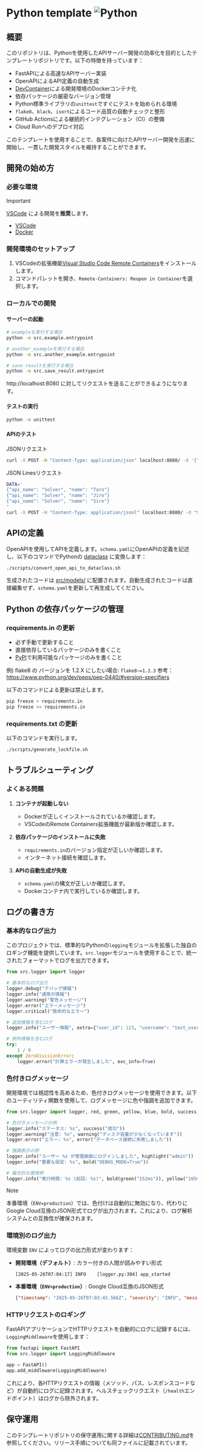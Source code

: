 # Python template ![Python](https://img.shields.io/badge/python-3.12-blue.svg)

## 概要

このリポジトリは、Pythonを使用したAPIサーバー開発の効率化を目的としたテンプレートリポジトリです。以下の特徴を持っています：

- FastAPIによる高速なAPIサーバー実装
- OpenAPIによるAPI定義の自動生成
- [DevContainer](https://containers.dev/)による開発環境のDockerコンテナ化
- 依存パッケージの厳密なバージョン管理
- Python標準ライブラリの`unittest`ですぐにテストを始められる環境
- `flake8`、`black`、`isort`によるコード品質の自動チェックと整形
- GitHub Actionsによる継続的インテグレーション（CI）の整備
- Cloud Runへのデプロイ対応

このテンプレートを使用することで、各案件に向けたAPIサーバー開発を迅速に開始し、一貫した開発スタイルを維持することができます。

## 開発の始め方

### 必要な環境

> [!IMPORTANT]
> [VSCode](https://azure.microsoft.com/ja-jp/products/visual-studio-code/) による開発を**推奨**します。

- [VSCode](https://azure.microsoft.com/ja-jp/products/visual-studio-code/)
- [Docker](https://docs.docker.com/get-docker/)

### 開発環境のセットアップ

1. VSCodeの拡張機能[Visual Studio Code Remote Containers](https://code.visualstudio.com/docs/remote/containers)をインストールします。
2. コマンドパレットを開き、`Remote-Containers: Reopen in Container`を選択します。

### ローカルでの開発

#### サーバーの起動
```bash
# exampleを実行する場合
python -m src.example.entrypoint

# another_exampleを実行する場合
python -m src.another_example.entrypoint

# save_resultを実行する場合
python -m src.save_result.entrypoint
```

http://localhost:8080 に対してリクエストを送ることができるようになります。

#### テストの実行
```bash
python -m unittest
```

#### APIのテスト
JSONリクエスト
```bash
curl -X POST -H "Content-Type: application/json" localhost:8080/ -d '{"api_name": "Solver", "name": "Taro"}'
```

JSON Linesリクエスト
```bash
DATA='
{"api_name": "Solver", "name": "Taro"}
{"api_name": "Solver", "name": "Jiro"}
{"api_name": "Solver", "name": "Siro"}
'
curl -X POST -H "Content-Type: application/jsonl" localhost:8080/ -d "$DATA"
```

## APIの定義

OpenAPIを使用してAPIを定義します。`schema.yaml`にOpenAPIの定義を記述し、以下のコマンドでPythonの [dataclass](https://docs.python.org/ja/3.12/library/dataclasses.html#dataclasses.dataclass) に変換します：

```bash
./scripts/convert_open_api_to_dataclass.sh
```

生成されたコードは [src/models/](src/models/) に配置されます。自動生成されたコードは直接編集せず、`schema.yaml`を更新して再生成してください。

## Python の依存パッケージの管理

### requirements.in の更新

- 必ず手動で更新すること
- 直接依存しているパッケージのみを書くこと
- [PyPI](https://pypi.org/)で利用可能なパッケージのみを書くこと

例) flake8 の バージョンを 1.2.X にしたい場合: `flake8~=1.2.3`
参考： https://www.python.org/dev/peps/pep-0440/#version-specifiers

以下のコマンドによる更新は禁止します。
```bash
pip freeze > requirements.in
pip freeze >> requirements.in
```

### requirements.txt の更新

以下のコマンドを実行します。
```bash
./scripts/generate_lockfile.sh
```

## トラブルシューティング

### よくある問題

1. **コンテナが起動しない**
   - Dockerが正しくインストールされているか確認します。
   - VSCodeのRemote Containers拡張機能が最新版か確認します。

2. **依存パッケージのインストールに失敗**
   - `requirements.in`のバージョン指定が正しいか確認します。
   - インターネット接続を確認します。

3. **APIの自動生成が失敗**
   - `schema.yaml`の構文が正しいか確認します。
   - Dockerコンテナ内で実行しているか確認します。

## ログの書き方

### 基本的なログ出力

このプロジェクトでは、標準的なPythonの`logging`モジュールを拡張した独自のロギング機能を提供しています。`src.logger`モジュールを使用することで、統一されたフォーマットでログを出力できます。

```python
from src.logger import logger

# 基本的なログ出力
logger.debug("デバッグ情報")
logger.info("通常の情報")
logger.warning("警告メッセージ")
logger.error("エラーメッセージ")
logger.critical("致命的なエラー")

# 追加情報を含むログ
logger.info("ユーザー情報", extra={"user_id": 123, "username": "test_user"})

# 例外情報を含むログ
try:
    1 / 0
except ZeroDivisionError:
    logger.error("計算エラーが発生しました", exc_info=True)
```

### 色付きログメッセージ

開発環境では視認性を高めるため、色付きログメッセージを使用できます。以下のユーティリティ関数を使用して、ログメッセージに色や強調を追加できます。

```python
from src.logger import logger, red, green, yellow, blue, bold, success, warning, error, highlight

# 色付きメッセージの例
logger.info("ステータス: %s", success("成功"))
logger.warning("注意: %s", warning("ディスク容量が少なくなっています"))
logger.error("エラー: %s", error("データベース接続に失敗しました"))

# 強調表示の例
logger.info("ユーザー %s が管理画面にログインしました", highlight("admin"))
logger.info("重要な設定: %s", bold("DEBUG_MODE=True"))

# 複合的な使用例
logger.info("実行時間: %s (前回: %s)", bold(green("152ms")), yellow("165ms"))
```

> [!NOTE]
> 本番環境（`ENV=production`）では、色付けは自動的に無効になり、代わりにGoogle Cloud互換のJSON形式でログが出力されます。これにより、ログ解析システムとの互換性が確保されます。

### 環境別のログ出力

環境変数 `ENV` によってログの出力形式が変わります：

- **開発環境（デフォルト）**: カラー付きの人間が読みやすい形式
  ```
  [2025-05-26T07:04:17] INFO    [logger.py:304] app_started
  ```

- **本番環境（`ENV=production`）**: Google Cloud互換のJSON形式
  ```json
  {"timestamp": "2025-05-26T07:03:43.566Z", "severity": "INFO", "message": "app_started", "logging.googleapis.com/sourceLocation": {"file": "logger.py", "line": 304, "function": "<module>"}, "env": "production"}
  ```

### HTTPリクエストのロギング

FastAPIアプリケーションでHTTPリクエストを自動的にログに記録するには、`LoggingMiddleware`を使用します：

```python
from fastapi import FastAPI
from src.logger import LoggingMiddleware

app = FastAPI()
app.add_middleware(LoggingMiddleware)
```

これにより、各HTTPリクエストの情報（メソッド、パス、レスポンスコードなど）が自動的にログに記録されます。ヘルスチェックリクエスト（`/health`エンドポイント）はログから除外されます。

## 保守運用

このテンプレートリポジトリの保守運用に関する詳細は[CONTRIBUTING.md](CONTRIBUTING.md)を参照してください。リリース手順についても同ファイルに記載されています。